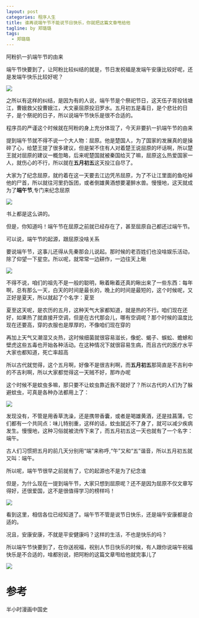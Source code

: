 ```yaml
---
layout: post
categories: 程序人生
title: 谁再说端午节不能说节日快乐，你就把这篇文章甩给他
tagline: by 郑璐璐
tags: 
  - 郑璐璐
---
```

阿粉扒一扒端午节的由来
<!--more-->

端午节快要到了，让阿粉比较纠结的就是，节日发祝福是发端午安康比较好呢，还是发端午快乐比较好呢？

![](http://www.justdojava.com/assets/images/2019/java/image-zll/2020/06/01-端午.jpg)

之所以有这样的纠结，是因为有的人说，端午节是个祭祀节日，这天伍子胥投钱塘江，曹娥救父投曹娥江，大文豪屈原投汨罗水。五月初五是毒日，是个悲壮的日子，是个祭祀的日子，所以说端午节快乐是很不合适的。

程序员的严谨这个时候就在阿粉的身上充分体现了，今天非要扒一扒端午节的由来

提到端午节就不得不说一个大人物：屈原。他是楚国人，为了国家的发展真的是操碎了心，给楚王提了很多建议，但是架不住有人对着楚王说屈原的坏话啊，所以楚王就对屈原的建议一概忽略，后来呢楚国就被秦国给灭了嘛，屈原这么热爱国家一人，就伤心的不行，所以就在<strong>五月初五</strong>这天投江自尽了。

大家为了纪念屈原，就约着在这一天要去江边凭吊屈原，为了不让江里面的鱼吃掉他的尸首，所以就往河里扔饭团，或者倒雄黄酒想要灌醉水兽。慢慢地，这天就成为了<strong>端午节</strong>,专门来纪念屈原

![](http://www.justdojava.com/assets/images/2019/java/image-zll/2020/06/02-扔饭团.jpg)

书上都是这么讲的。

但是，你知道吗！端午节在屈原之前就已经存在了，甚至屈原自己都还过端午节。

可以说，端午节的起源，跟屈原没啥关系

要说端午节，这事儿还得从先秦那会儿说起。那时候的老百姓们也没啥娱乐活动，除了仰望一下星空。所以呢，就常常一边耕作，一边往天上瞅

![](http://www.justdojava.com/assets/images/2019/java/image-zll/2020/06/03-林妹妹.jpg)

不得不说，咱们的祖先不是一般的聪明，瞅着瞅着还真的瞅出来了一些东西：每年啊，总有那么一天，白天的时间是最长的，晚上的时间是最短的，这个时候呢，又正好是夏天，所以就起了个名字：夏至

夏至这天呢，是农历的五月，这种天气大家都知道，就是热的不行。咱们现在还好，如果热了就直接开空调，但是在古代那会儿，哪有空调呢？那个时候的温度比现在还要高，穿的衣服也是厚厚的，不像咱们现在穿的

再加上天气又潮湿又炎热，这时候细菌就很容易滋长，像蛇、蝎子、蜈蚣、蟾蜍和壁虎这些五毒也开始各种活动。在这种情况下就很容易生病，而且古代的医疗水平大家也都知道，死亡率超高

所以古代就觉得，这个五月啊，好像不是很吉利啊，而<strong>五月初五</strong>那简直是不吉利中的不吉利啊，所以大家都觉得这一天贼不好，那咋办呢

这个时候不是蚊虫多嘛，那只要不让蚊虫靠近我不就好了？所以古代的人们为了躲避蚊虫，可真是各种办法都用上了：

![](http://www.justdojava.com/assets/images/2019/java/image-zll/2020/06/04-预防.jpg)

发现没有，不管是用香草洗澡，还是携带香囊，或者是喝雄黄酒，还是挂菖蒲，它们都有一个共同点：味儿特别重，这样的话，蚊虫就近不了身了，就可以减少疾病发生。慢慢地，这种习俗就被流传下来了，而五月初五这一天也就有了一个名字：端午。

古人们习惯把五月的前几天分别用“端”来称呼,“午”又和“五”谐音，所以五月初五就又叫：端午。

所以呢，端午节很早之前就有了，它的起源也不是为了纪念谁

但是，为什么现在一提到端午节，大家只想到屈原呢？还不是因为屈原不仅文章写得好，还很爱国，这不是很值得学习的榜样吗！

![](http://www.justdojava.com/assets/images/2019/java/image-zll/2020/06/05-小长假.jpg)

看到这里，相信各位已经知道了。端午节不管是说节日快乐，还是端午安康都是合适的。

况且，安康安康，不就是平安健康吗？这样的生活，不也是快乐的吗？

所以端午节快要到了，在你送祝福，祝别人节日快乐的时候，有人跟你说端午祝福快乐是不合适的，啥都别说，把阿粉的这篇文章甩给他就完事儿了

![](http://www.justdojava.com/assets/images/2019/java/image-zll/2020/06/06-就你秀.gif)

# 参考

半小时漫画中国史